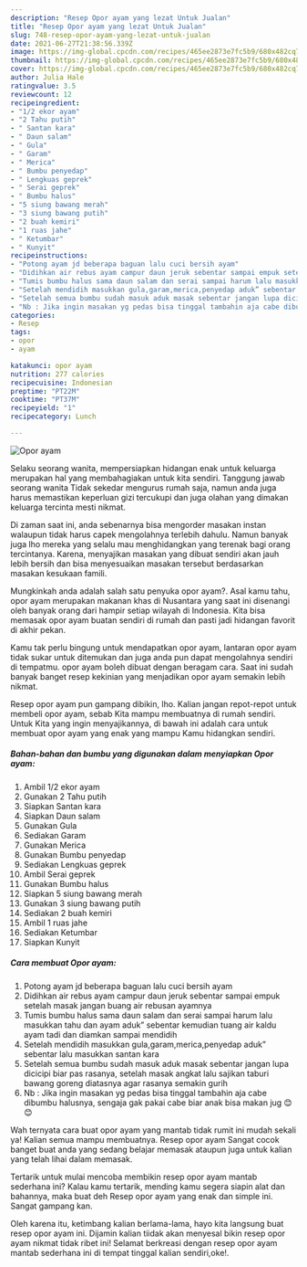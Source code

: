 ```yaml
---
description: "Resep Opor ayam yang lezat Untuk Jualan"
title: "Resep Opor ayam yang lezat Untuk Jualan"
slug: 748-resep-opor-ayam-yang-lezat-untuk-jualan
date: 2021-06-27T21:38:56.339Z
image: https://img-global.cpcdn.com/recipes/465ee2873e7fc5b9/680x482cq70/opor-ayam-foto-resep-utama.jpg
thumbnail: https://img-global.cpcdn.com/recipes/465ee2873e7fc5b9/680x482cq70/opor-ayam-foto-resep-utama.jpg
cover: https://img-global.cpcdn.com/recipes/465ee2873e7fc5b9/680x482cq70/opor-ayam-foto-resep-utama.jpg
author: Julia Hale
ratingvalue: 3.5
reviewcount: 12
recipeingredient:
- "1/2 ekor ayam"
- "2 Tahu putih"
- " Santan kara"
- " Daun salam"
- " Gula"
- " Garam"
- " Merica"
- " Bumbu penyedap"
- " Lengkuas geprek"
- " Serai geprek"
- " Bumbu halus"
- "5 siung bawang merah"
- "3 siung bawang putih"
- "2 buah kemiri"
- "1 ruas jahe"
- " Ketumbar"
- " Kunyit"
recipeinstructions:
- "Potong ayam jd beberapa baguan lalu cuci bersih ayam"
- "Didihkan air rebus ayam campur daun jeruk sebentar sampai empuk setelah masak jangan buang air rebusan ayamnya"
- "Tumis bumbu halus sama daun salam dan serai sampai harum lalu masukkan tahu dan ayam aduk” sebentar kemudian tuang air kaldu ayam tadi dan diamkan sampai mendidih"
- "Setelah mendidih masukkan gula,garam,merica,penyedap aduk” sebentar lalu masukkan santan kara"
- "Setelah semua bumbu sudah masuk aduk masak sebentar jangan lupa dicicipi biar pas rasanya, setelah masak angkat lalu sajikan taburi bawang goreng diatasnya agar rasanya semakin gurih"
- "Nb : Jika ingin masakan yg pedas bisa tinggal tambahin aja cabe dibumbu halusnya, sengaja gak pakai cabe biar anak bisa makan jug 😊😊"
categories:
- Resep
tags:
- opor
- ayam

katakunci: opor ayam 
nutrition: 277 calories
recipecuisine: Indonesian
preptime: "PT22M"
cooktime: "PT37M"
recipeyield: "1"
recipecategory: Lunch

---
```



![Opor ayam](https://img-global.cpcdn.com/recipes/465ee2873e7fc5b9/680x482cq70/opor-ayam-foto-resep-utama.jpg)

Selaku seorang wanita, mempersiapkan hidangan enak untuk keluarga merupakan hal yang membahagiakan untuk kita sendiri. Tanggung jawab seorang  wanita Tidak sekedar mengurus rumah saja, namun anda juga harus memastikan keperluan gizi tercukupi dan juga olahan yang dimakan keluarga tercinta mesti nikmat.

Di zaman  saat ini, anda sebenarnya bisa mengorder masakan instan walaupun tidak harus capek mengolahnya terlebih dahulu. Namun banyak juga lho mereka yang selalu mau menghidangkan yang terenak bagi orang tercintanya. Karena, menyajikan masakan yang dibuat sendiri akan jauh lebih bersih dan bisa menyesuaikan masakan tersebut berdasarkan masakan kesukaan famili. 



Mungkinkah anda adalah salah satu penyuka opor ayam?. Asal kamu tahu, opor ayam merupakan makanan khas di Nusantara yang saat ini disenangi oleh banyak orang dari hampir setiap wilayah di Indonesia. Kita bisa memasak opor ayam buatan sendiri di rumah dan pasti jadi hidangan favorit di akhir pekan.

Kamu tak perlu bingung untuk mendapatkan opor ayam, lantaran opor ayam tidak sukar untuk ditemukan dan juga anda pun dapat mengolahnya sendiri di tempatmu. opor ayam boleh dibuat dengan beragam cara. Saat ini sudah banyak banget resep kekinian yang menjadikan opor ayam semakin lebih nikmat.

Resep opor ayam pun gampang dibikin, lho. Kalian jangan repot-repot untuk membeli opor ayam, sebab Kita mampu membuatnya di rumah sendiri. Untuk Kita yang ingin menyajikannya, di bawah ini adalah cara untuk membuat opor ayam yang enak yang mampu Kamu hidangkan sendiri.

<!--inarticleads1-->

##### Bahan-bahan dan bumbu yang digunakan dalam menyiapkan Opor ayam:

1. Ambil 1/2 ekor ayam
1. Gunakan 2 Tahu putih
1. Siapkan  Santan kara
1. Siapkan  Daun salam
1. Gunakan  Gula
1. Sediakan  Garam
1. Gunakan  Merica
1. Gunakan  Bumbu penyedap
1. Sediakan  Lengkuas geprek
1. Ambil  Serai geprek
1. Gunakan  Bumbu halus
1. Siapkan 5 siung bawang merah
1. Gunakan 3 siung bawang putih
1. Sediakan 2 buah kemiri
1. Ambil 1 ruas jahe
1. Sediakan  Ketumbar
1. Siapkan  Kunyit




<!--inarticleads2-->

##### Cara membuat Opor ayam:

1. Potong ayam jd beberapa baguan lalu cuci bersih ayam
1. Didihkan air rebus ayam campur daun jeruk sebentar sampai empuk setelah masak jangan buang air rebusan ayamnya
1. Tumis bumbu halus sama daun salam dan serai sampai harum lalu masukkan tahu dan ayam aduk” sebentar kemudian tuang air kaldu ayam tadi dan diamkan sampai mendidih
1. Setelah mendidih masukkan gula,garam,merica,penyedap aduk” sebentar lalu masukkan santan kara
1. Setelah semua bumbu sudah masuk aduk masak sebentar jangan lupa dicicipi biar pas rasanya, setelah masak angkat lalu sajikan taburi bawang goreng diatasnya agar rasanya semakin gurih
1. Nb : Jika ingin masakan yg pedas bisa tinggal tambahin aja cabe dibumbu halusnya, sengaja gak pakai cabe biar anak bisa makan jug 😊😊




Wah ternyata cara buat opor ayam yang mantab tidak rumit ini mudah sekali ya! Kalian semua mampu membuatnya. Resep opor ayam Sangat cocok banget buat anda yang sedang belajar memasak ataupun juga untuk kalian yang telah lihai dalam memasak.

Tertarik untuk mulai mencoba membikin resep opor ayam mantab sederhana ini? Kalau kamu tertarik, mending kamu segera siapin alat dan bahannya, maka buat deh Resep opor ayam yang enak dan simple ini. Sangat gampang kan. 

Oleh karena itu, ketimbang kalian berlama-lama, hayo kita langsung buat resep opor ayam ini. Dijamin kalian tiidak akan menyesal bikin resep opor ayam nikmat tidak ribet ini! Selamat berkreasi dengan resep opor ayam mantab sederhana ini di tempat tinggal kalian sendiri,oke!.

